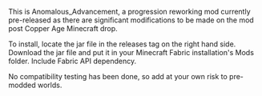 This is Anomalous_Advancement, a progression reworking mod currently pre-released as there are significant modifications to be made on the mod post Copper Age Minecraft drop.

To install, locate the jar file in the releases tag on the right hand side. Download the jar file and put it in your Minecraft Fabric installation's Mods folder. Include Fabric API dependency.

No compatibility testing has been done, so add at your own risk to pre-modded worlds.

